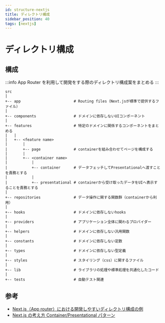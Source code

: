 ```yaml
---
id: structure-nextjs
title: ディレクトリ構成
sidebar_position: 40
tags: [nextjs]
---
```


# ディレクトリ構成

## 構成

:::info
App Router を利用して開発をする際のディレクトリ構成案をまとめる
:::

```plaintext
src
|
+-- app                        # Routing files（Next.jsが標準で提供するファイル）
|
+-- components                 # ドメインに依存しないUIコンポーネント
|
+-- features                   # 特定のドメインに関係するコンポーネントをまとめる
|   |
|   +-- <feature name>
|       |
|       +-- page               # containerを組み合わせてページを構成する
|       |
|       +-- <container name>
|           |
|           +-- container      # データフェッチしてPresentationalへ渡すことを責務とする
|           |
|           +-- presentational # containerから受け取ったデータをUIへ表示することを責務とする
|
+-- repositories               # データ操作に関する関数群（containerから利用）
|
+-- hooks                      # ドメインに依存しないhooks
|
+-- providers                  # アプリケーション全体に関わるプロバイダー
|
+-- helpers                    # ドメインに依存しない汎用関数
|
+-- constants                  # ドメインに依存しない定数
|
+-- types                      # ドメインに依存しない型定義
|
+-- styles                     # スタイリング（css）に関するファイル
|
+-- lib                        # ライブラリの処理や標準処理を共通化したコード
|
+-- tests                      # 自動テスト関連
```

## 参考

- [Next.js（App router）における開発しやすいディレクトリ構成の例](https://techblog.technology-doctor.com/entry/2024/09/12/172551)
- [Next.js の考え方 Container/Presentational パターン](https://zenn.dev/akfm/books/nextjs-basic-principle/viewer/part_2_container_presentational_pattern)

